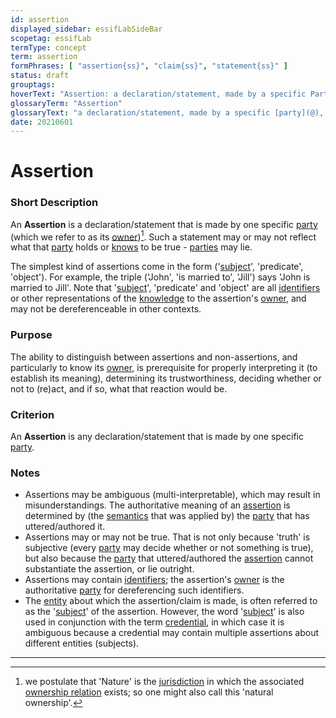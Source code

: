 ```yaml
---
id: assertion
displayed_sidebar: essifLabSideBar
scopetag: essifLab
termType: concept
term: assertion
formPhrases: [ "assertion{ss}", "claim{ss}", "statement{ss}" ]
status: draft
grouptags:
hoverText: "Assertion: a declaration/statement, made by a specific Party, that something is the case."
glossaryTerm: "Assertion"
glossaryText: "a declaration/statement, made by a specific [party](@), that something is the case."
date: 20210601
---
```


# Assertion

### Short Description

An **Assertion** is a declaration/statement that is made by one specific [party](@) (which we refer to as its [owner](@))[^1]. Such a statement may or may not reflect what that [party](@) holds or [knows](knowledge@) to be true - [parties](@) may lie.

The simplest kind of assertions come in the form ('[subject](@)', 'predicate', 'object'). For example, the triple ('John', 'is married to', 'Jill') says 'John is married to Jill'. Note that '[subject](@)', 'predicate' and 'object' are all [identifiers](@) or other representations of the [knowledge](@) to the assertion's [owner](@), and may not be dereferenceable in other contexts.

### Purpose

The ability to distinguish between assertions and non-assertions, and particularly to know its [owner](@), is prerequisite for properly interpreting it (to establish its meaning), determining its trustworthiness, deciding whether or not to (re)act, and if so, what that reaction would be.

### Criterion

An **Assertion** is any declaration/statement that is made by one specific [party](@).

### Notes

- Assertions may be ambiguous (multi-interpretable), which may result in misunderstandings. The authoritative meaning of an [assertion](@) is determined by (the [semantics](@) that was applied by) the [party](@) that has uttered/authored it.
- Assertions may or may not be true. That is not only because 'truth' is subjective (every [party](@) may decide whether or not something is true), but also because the [party](@) that uttered/authored the [assertion](@) cannot substantiate the assertion, or lie outright.
- Assertions may contain [identifiers](@); the assertion's [owner](@) is the authoritative [party](@) for dereferencing such identifiers.
- The [entity](@) about which the assertion/claim is made, is often referred to as the '[subject](@)' of the assertion. However, the word '[subject](@)' is also used in conjunction with the term [credential](@), in which case it is ambiguous because a credential may contain multiple assertions about different entities (subjects).

-----
[^1]: we postulate that 'Nature' is the [jurisdiction](@) in which the associated [ownership relation](ownership@) exists; so one might also call this 'natural ownership'.